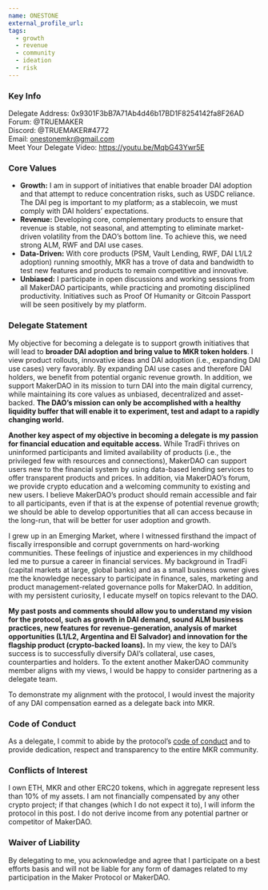 ```yaml
---
name: ONESTONE
external_profile_url:
tags:
  - growth
  - revenue
  - community
  - ideation
  - risk
---
```


### Key Info

Delegate Address: 0x9301F3bB7A71Ab4d46b17BD1F8254142fa8F26AD  
Forum: @TRUEMAKER  
Discord: @TRUEMAKER#4772  
Email: onestonemkr@gmail.com  
Meet Your Delegate Video: https://youtu.be/MqbG43Ywr5E

### Core Values 

- **Growth:** I am in support of initiatives that enable broader DAI adoption and that attempt to reduce concentration risks, such as USDC reliance. The DAI peg is important to my platform; as a stablecoin, we must comply with DAI holders’ expectations.  
- **Revenue:** Developing core, complementary products to ensure that revenue is stable, not seasonal, and attempting to eliminate market-driven volatility from the DAO’s bottom line. To achieve this, we need strong ALM, RWF and DAI use cases.  
- **Data-Driven:** With core products (PSM, Vault Lending, RWF, DAI L1/L2 adoption) running smoothly, MKR has a trove of data and bandwidth to test new features and products to remain competitive and innovative.  
- **Unbiased:** I participate in open discussions and working sessions from all MakerDAO participants, while practicing and promoting disciplined productivity. Initiatives such as Proof Of Humanity or Gitcoin Passport will be seen positively by my platform.

### Delegate Statement

My objective for becoming a delegate is to support growth initiatives that will lead to **broader DAI adoption and bring value to MKR token holders**. I view product rollouts, innovative ideas and DAI adoption (i.e., expanding DAI use cases) very favorably.  By expanding DAI use cases and therefore DAI holders, we benefit from potential organic revenue growth. In addition, we support MakerDAO in its mission to turn DAI into the main digital currency, while maintaining its core values as unbiased, decentralized and asset-backed. **The DAO’s mission can only be accomplished with a healthy liquidity buffer that will enable it to experiment, test and adapt to a rapidly changing world.**

**Another key aspect of my objective in becoming a delegate is my passion for financial education and equitable access.** While TradFi thrives on uninformed participants and limited availability of products (i.e., the privileged few with resources and connections), MakerDAO can support users new to the financial system by using data-based lending services to offer transparent products and prices. In addition, via MakerDAO’s forum, we provide crypto education and a welcoming community to existing and new users.  I believe MakerDAO’s product should remain accessible and fair to all participants, even if that is at the expense of potential revenue growth; we should be able to develop opportunities that all can access because in the long-run, that will be better for user adoption and growth. 

I grew up in an Emerging Market, where I witnessed firsthand the impact of fiscally irresponsible and corrupt governments on hard-working communities. These feelings of injustice and experiences in my childhood led me to pursue a career in financial services.  My background in TradFi (capital markets at large, global banks) and as a small business owner gives me the knowledge necessary to participate in finance, sales, marketing and product management-related governance polls for MakerDAO. In addition, with my persistent curiosity, I educate myself on topics relevant to the DAO. 

**My past posts and comments should allow you to understand my vision for the protocol, such as growth in DAI demand, sound ALM business practices, new features for revenue-generation, analysis of market opportunities (L1/L2, Argentina and El Salvador) and innovation for the flagship product (crypto-backed loans).** In my view, the key to DAI’s success is to successfully diversify DAI’s collateral, use cases, counterparties and holders. To the extent another MakerDAO community member aligns with my views, I would be happy to consider partnering as a delegate team.

To demonstrate my alignment with the protocol, I would invest the majority of any DAI compensation earned as a delegate back into MKR.

### Code of Conduct

As a delegate, I commit to abide by the protocol’s [code of conduct](https://forum.makerdao.com/t/recognised-delegate-code-of-conduct/9384) and to provide dedication, respect and transparency to the entire MKR community. 

### Conflicts of Interest 

I own ETH, MKR and other ERC20 tokens, which in aggregate represent less than 10% of my assets. I am not financially compensated by any other crypto project; if that changes (which I do not expect it to), I will inform the protocol in this post. I do not derive income from any potential partner or competitor of MakerDAO.

### Waiver of Liability

By delegating to me, you acknowledge and agree that I participate on a best efforts basis and will not be liable for any form of damages related to my participation in the Maker Protocol or MakerDAO.
